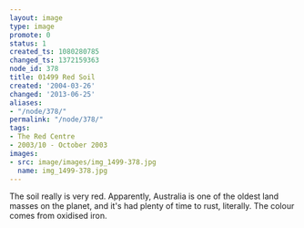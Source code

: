 ```yaml
---
layout: image
type: image
promote: 0
status: 1
created_ts: 1080280785
changed_ts: 1372159363
node_id: 378
title: 01499 Red Soil
created: '2004-03-26'
changed: '2013-06-25'
aliases:
- "/node/378/"
permalink: "/node/378/"
tags:
- The Red Centre
- 2003/10 - October 2003
images:
- src: image/images/img_1499-378.jpg
  name: img_1499-378.jpg
---
```

The soil really is very red.  Apparently, Australia is one of the oldest land masses on the planet, and it's had plenty of time to rust, literally.  The colour comes from oxidised iron.
